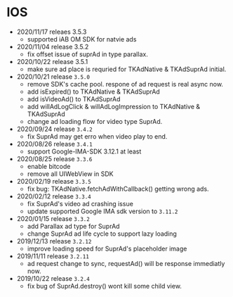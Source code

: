 # IOS

- 2020/11/17 releaes 3.5.3
	- supported iAB OM SDK for natvie ads
- 2020/11/04 release 3.5.2
	- fix offset issue of suprAd in type parallax.
- 2020/10/22 release 3.5.1
	- make sure ad place is requried for TKAdNative & TKAdSuprAd initial.
- 2020/10/21 release `3.5.0`
	- remove SDK's cache pool. respone of ad request is real async now.
	- add isExpired() to TKAdNative & TKAdSuprAd
	- add isVideoAd() to TKAdSuprAd
	- add willAdLogClick & willAdLogImpression to TKAdNative & TKAdSuprAd
	- change ad loading flow for video type SuprAd.
- 2020/09/24 release `3.4.2`
	- fix SuprAd may get erro when video play to end. 
- 2020/08/26 release `3.4.1`
  - support Google-IMA-SDK 3.12.1 at least
- 2020/08/25 release `3.3.6`
  - enable bitcode
  - remove all UIWebView in SDK
- 2020/02/19 release `3.3.5`
  - fix bug: TKAdNative.fetchAdWithCallback() getting wrong ads.
- 2020/02/12 release `3.3.4`
  - fix SuprAd's video ad crashing issue
  - update supported Google IMA sdk version to `3.11.2`
- 2020/01/15 release `3.3.2`
  - add Parallax ad type for SuprAd
  - change SuprAd ad life cycle to support lazy loading
- 2019/12/13 release `3.2.12`
  - improve loading speed for SuprAd's placeholder image
- 2019/11/11 release `3.2.11`
  - ad request change to sync, requestAd() will be response immediatly now.
- 2019/10/22 release `3.2.4`
  - fix bug of SuprAd.destroy() wont kill some child view.


